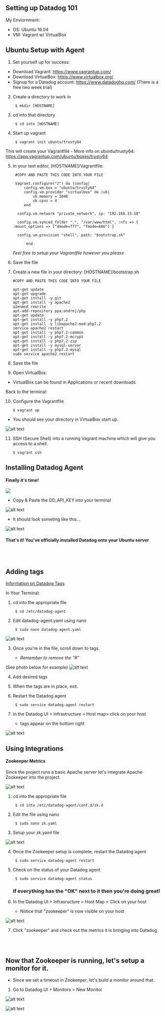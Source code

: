 <h2>Setting up Datadog 101</h2>

My Enviornment:
- OS: Ubuntu 16.04
- VM: Vagrant w/ VirtualBox

Ubuntu Setup with Agent
-----------------------
1. Set yourself up for success:
- Download Vagrant: https://www.vagrantup.com/
- Download VirtualBox: https://www.virtualbox.org/
- Signup for a Datadog account: https://www.datadoghq.com/ (There is a free two week trial) 


2. Create a directory to work in

		$ mkdir [HOSTNAME]
	
3. cd into that directory

		$ cd into [HOSTNAME]
	
4. Start up vagrant

		$ vagrant init ubuntu/trusty64	
  This will create your Vagrantfile
    - More info on ubuntu/trusty64: https://app.vagrantup.com/ubuntu/boxes/trusty64
    
5. In your text editor, [HOSTNAME]/Vagrantfile:

		#COPY AND PASTE THIS CODE INTO YOUR FILE
		
		Vagrant.configure("2") do |config|
			config.vm.box = "ubuntu/trusty64"
			config.vm.provider "virtualbox" do |vb|
				vb.memory = 2048
				vb.cpus = 4
			end

		 config.vm.network "private_network", ip: "192.168.33.10"

		 config.vm.synced_folder ".", "/var/www/html", :nfs => { :mount_options => ["dmode=777", "fmode=666"] }

		 config.vm.provision "shell", path: "bootstrap.sh"
		 
			 end
			 
	*Feel free to setup your Vagrantfile however you please*

 6. Save the file

 7. Create a new file in your directory: [HOSTNAME]/bootstrap.sh

		#COPY AND PASTE THIS CODE INTO YOUR FILE
		
		apt-get update
		apt-get upgrade
		apt-get install -y git
		apt-get install -y apache2
		a2enmod rewrite
		apt-add-repository ppa:ondrej/php
		apt-get update
		apt-get install -y php7.2
		apt-get install -y libapache2-mod-php7.2
		service apache2 restart
		apt-get install -y php7.2-common
		apt-get install -y php7.2-mcrypt
		apt-get install -y php7.2-zip
		apt-get install -y mysql-server
		apt-get install -y php7.2-mysql
		sudo service apache2 restart

8. Save the file
 
9. Open VirtualBox:

 - VirtualBox can be found in Applications or recent downloads

Back to the terminal:

10. Configure the Vagrantfile

 		$ vagrant up
		
- You should see your directory in VirtualBox start up. 

![alt text](https://github.com/Perchitti/Perchitti_Lauren_SolutionsEngineer_031019/blob/master/pictures/VirtualBox_Running.png)

11. SSH (Secure Shell) into a running Vagrant machine which will give you access to a shell.

 		$ vagrant ssh





Installing Datadog Agent
------------------------

<p align="center">
<h4>Finally it's time! </h4>
</p>

![](https://i.imgur.com/KLxQESW.gif)


- Copy & Paste the DD_API_KEY into your terminal


![alt text](https://github.com/Perchitti/Perchitti_Lauren_SolutionsEngineer_031019/blob/master/pictures/Datadog_Ubuntu_Install.png)

- It should look someting like this...

![alt text](https://github.com/Perchitti/Perchitti_Lauren_SolutionsEngineer_031019/blob/9c73283a27966899fd81ab8d36dbc8c1cbfa3bc2/pictures/Datadog_Agent_Package.png)

<h4>That's it! You've officially installed Datadog onto your Ubuntu server</h4>
<br />


<br />

<h2>Adding tags</h2> 
<a href="https://docs.datadoghq.com/tagging/#defining-tags">Information on Datadog Tags</a>

In Your Terminal:

1. cd into the appropriate file

		$ cd /etc/datadog-agent
		
2. Edit datadog-agent.yaml using nano

		$ sudo nano datadog-agent.yaml

![alt text](https://github.com/Perchitti/Perchitti_Lauren_SolutionsEngineer_031019/blob/master/pictures/sudo_nano_datadog.png)

3. Once you're in the file, scroll down to tags.

	- *Remember to remove the "#"*

(See photo below for example)
![alt text](https://github.com/Perchitti/Perchitti_Lauren_SolutionsEngineer_031019/blob/master/pictures/Datadog_workingTags.png)

4. Add desired tags

5. When the tags are in place, exit. 

6. Restart the Datadog agent
	
		$ sudo service datadog-agent restart
		
7. In the Datadog UI > Infrastructure > Host map> click on your host
	- tags appear on the bottom right
		
![alt text](https://github.com/Perchitti/Perchitti_Lauren_SolutionsEngineer_031019/blob/master/pictures/UI_Datadog_tags.png)
	
<h2> Using Integrations </h2>

<h4> Zookeeper Metrics </h4>

Since the project runs a basic Apache server let's integrate Apache Zookeeper into the project. 

![alt text](https://github.com/Perchitti/Perchitti_Lauren_SolutionsEngineer_031019/blob/master/pictures/Zookeeper_Integration.png)

1. cd into the appropriate file

		$ cd into /etc/datadog-agent/conf.d/zk.d
		
2. Edit the file using nano

		$ sudo nano zk.yaml
	
3. Setup your zk.yaml file

![alt text](https://github.com/Perchitti/Perchitti_Lauren_SolutionsEngineer_031019/blob/master/pictures/Zookeeper_Configuration_Terminal.png)

4. Once the Zookeeper setup is complete, restart the Datadog agent
	
		$ sudo service datadog-agent restart
		
5. Check on the status of your Datadog agent

		$ sudo service datadog-agent status
		
	<h3> If everything has the "OK" next to it then you're doing great! </h3>

6. In the Datadog UI >  Infrasructure > Host Map > Click on your host
	- Notice that "zookeeper" is now visible on your host
	


![alt text](https://github.com/Perchitti/Perchitti_Lauren_SolutionsEngineer_031019/blob/9c73283a27966899fd81ab8d36dbc8c1cbfa3bc2/pictures/Datadog_showTags.png)


7. Click "zookeeper" and check out the metrics it is bringing into Datadog

<br>
<br>


<h2> Now that Zookeeper is running, let's setup a monitor for it. </h2>

- Since we set a timeout in Zookeeper, let's build a monitor around that.


1. Go to Datadog UI > Monitors > New Monitor

![alt text](https://github.com/Perchitti/Perchitti_Lauren_SolutionsEngineer_031019/blob/9c73283a27966899fd81ab8d36dbc8c1cbfa3bc2/pictures/Zookeeper_Metrics.png)

![alt text](https://github.com/Perchitti/Perchitti_Lauren_SolutionsEngineer_031019/blob/master/pictures/Zookeeper_Email_Metrics.png)

